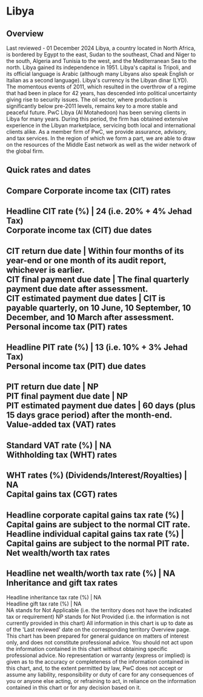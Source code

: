 # Libya
## Overview
Last reviewed - 01 December 2024
Libya, a country located in North Africa, is bordered by Egypt to the east, Sudan to the southeast, Chad and Niger to the south, Algeria and Tunisia to the west, and the Mediterranean Sea to the north. Libya gained its independence in 1951. Libya's capital is Tripoli, and its official language is Arabic (although many Libyans also speak English or Italian as a second language). Libya's currency is the Libyan dinar (LYD).
The momentous events of 2011, which resulted in the overthrow of a regime that had been in place for 42 years, has descended into political uncertainty giving rise to security issues. The oil sector, where production is significantly below pre-2011 levels, remains key to a more stable and peaceful future.
PwC Libya (Al Motahedoon) has been serving clients in Libya for many years. During this period, the firm has obtained extensive experience in the Libyan marketplace, servicing both local and international clients alike.
As a member firm of PwC, we provide assurance, advisory, and tax services. In the region of which we form a part, we are able to draw on the resources of the Middle East network as well as the wider network of the global firm.
## Quick rates and dates
Compare
Corporate income tax (CIT) rates   
---  
Headline CIT rate (%) |  24 (i.e. 20% + 4% Jehad Tax)  
Corporate income tax (CIT) due dates   
---  
CIT return due date |  Within four months of its year-end or one month of its audit report, whichever is earlier.  
CIT final payment due date |  The final quarterly payment due date after assessment.  
CIT estimated payment due dates |  CIT is payable quarterly, on 10 June, 10 September, 10 December, and 10 March after assessment.  
Personal income tax (PIT) rates   
---  
Headline PIT rate (%) |  13 (i.e. 10% + 3% Jehad Tax)  
Personal income tax (PIT) due dates   
---  
PIT return due date |  NP  
PIT final payment due date |  NP  
PIT estimated payment due dates |  60 days (plus 15 days grace period) after the month-end.  
Value-added tax (VAT) rates   
---  
Standard VAT rate (%) |  NA  
Withholding tax (WHT) rates   
---  
WHT rates (%) (Dividends/Interest/Royalties) |  NA  
Capital gains tax (CGT) rates   
---  
Headline corporate capital gains tax rate (%) |  Capital gains are subject to the normal CIT rate.  
Headline individual capital gains tax rate (%) |  Capital gains are subject to the normal PIT rate.  
Net wealth/worth tax rates   
---  
Headline net wealth/worth tax rate (%) |  NA  
Inheritance and gift tax rates   
---  
Headline inheritance tax rate (%) |  NA  
Headline gift tax rate (%) |  NA  
NA stands for Not Applicable (i.e. the territory does not have the indicated tax or requirement)
NP stands for Not Provided (i.e. the information is not currently provided in this chart) 
All information in this chart is up to date as of the 'Last reviewed' date on the corresponding territory Overview page. This chart has been prepared for general guidance on matters of interest only, and does not constitute professional advice. You should not act upon the information contained in this chart without obtaining specific professional advice. No representation or warranty (express or implied) is given as to the accuracy or completeness of the information contained in this chart, and, to the extent permitted by law, PwC does not accept or assume any liability, responsibility or duty of care for any consequences of you or anyone else acting, or refraining to act, in reliance on the information contained in this chart or for any decision based on it.
